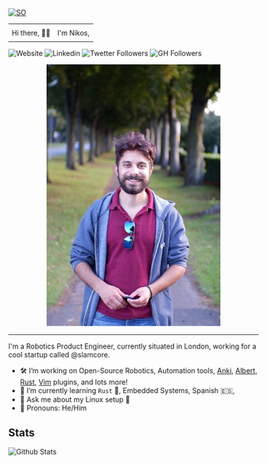 <table cellspacing="0" cellpadding="0", style="width:100%">
  <tr>
    <th></th>
    <th></th>
  </tr>
  <tr>
    <td>Hi there, 👋👋</td>
    <td>I'm Nikos,</td>
  </tr>
  <tr>
  <td>
  </td>
    <a href="https://stackexchange.com/users/3388031"><img src="https://stackexchange.com/users/flair/3388031.png?theme=dark" width="208" height="58" alt="SO" title="SO"></a>
  </tr>
</table>

![Website](https://img.shields.io/website?down_message=%E2%9C%96&label=bergercookie.dev&style=flat-square&up_color=9370db&up_message=%E2%9C%94&url=https%3A%2F%2Fbergercookie.dev)
![Linkedin](https://img.shields.io/badge/-LinkedIn-222222?style=flat-square&logo=Linkedin&logoColor=blue&link=https://www.linkedin.com/in/nikos-koukis/)
![Twetter Followers](https://img.shields.io/twitter/follow/bergercookie12?logoColor=9370db&style=social)
![GH Followers](https://img.shields.io/github/followers/bergercookie?logoColor=9370db&style=social)

<div align="center">
<img src="res/photo.jpg">
</div>

---

I'm a Robotics Product Engineer, currently situated in London, working for a
cool startup called @slamcore.

- 🛠 I’m working on Open-Source Robotics, Automation tools, [Anki](https://apps.ankiweb.net/), [Albert](https://albertlauncher.github.io/), [Rust](https://www.rust-lang.org/), [Vim](https://www.vim.org/) plugins, and lots more!
- 📖 I’m currently learning `Rust` 🦀, Embedded Systems, Spanish 🇪🇸,
- 📢 Ask me about my Linux setup 🐧
- 💬 Pronouns: He/Him

## Stats

![Github Stats](https://github-readme-stats.vercel.app/api?username=bergercookie&count_private=true&theme=shades-of-purple)
